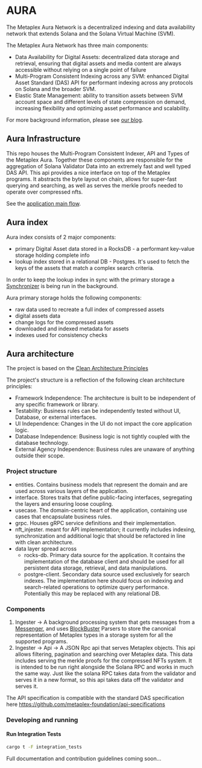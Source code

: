 # AURA 

The Metaplex Aura Network is a decentralized indexing and data availability network that extends Solana and the Solana Virtual Machine (SVM). 

The Metaplex Aura Network has three main components:
- Data Availability for Digital Assets: decentralized data storage and retrieval, ensuring that digital assets and media content are always accessible without relying on a single point of failure
- Multi-Program Consistent Indexing across any SVM: enhanced Digital Asset Standard (DAS) API for performant indexing across any protocols on Solana and the broader SVM. 
- Elastic State Management: ability to transition assets between SVM account space and different levels of state compression on demand, increasing flexibility and optimizing asset performance and scalability.

For more background information, please see [our blog](http://www.metaplex.com/posts/aura-network).

## Aura Infrastructure
This repo houses the Multi-Program Consistent Indexer, API and Types of the Metaplex Aura. Together these 
components are responsible for the aggregation of Solana Validator Data into an extremely fast and well typed DAS API. This 
api provides a nice interface on top of the Metaplex programs. It abstracts the byte layout on chain, allows for 
super-fast querying and searching, as well as serves the merkle proofs needed to operate over compressed nfts. 

See the [application main flow](doc/flow.md).

## Aura index
Aura index consists of 2 major components:
- primary Digital Asset data stored in a RocksDB - a performant key-value storage holding complete info
- lookup index stored in a relational DB - Postgres. It's used to fetch the keys of the assets that match a complex search criteria.

In order to keep the lookup index in sync with the primary storage a [Synchronizer](./nft_ingester/src/index_syncronizer.rs) is being run in the background.

Aura primary storage holds the following components:
- raw data used to recreate a full index of compressed assets
- digital assets data
- change logs for the compressed assets
- downloaded and indexed metadata for assets
- indexes used for consistency checks

## Aura architecture

The project is based on the [Clean Architecture Principles](https://blog.cleancoder.com/uncle-bob/2012/08/13/the-clean-architecture.html)

The project's structure is a reflection of the following clean architecture principles:

- Framework Independence: The architecture is built to be independent of any specific framework or library.
- Testability: Business rules can be independently tested without UI, Database, or external interfaces.
- UI Independence: Changes in the UI do not impact the core application logic.
- Database Independence: Business logic is not tightly coupled with the database technology.
- External Agency Independence: Business rules are unaware of anything outside their scope.

### Project structure

- entities. Contains business models that represent the domain and are used across various layers of the application.
- interface. Stores traits that define public-facing interfaces, segregating the layers and ensuring loose coupling.
- usecase. The domain-centric heart of the application, containing use cases that encapsulate business rules.
- grpc. Houses gRPC service definitions and their implementation.
- nft_injester. meant for API implementation; it currently includes indexing, synchronization and additional logic that should be refactored in line with clean architecture.
- data layer spread across
  - rocks-db. Primary data source for the application. It contains the implementation of the database client and should be used for all persistent data storage, retrieval, and data manipulations.
  - postgre-client. Secondary data source used exclusively for search indexes. The implementation here should focus on indexing and search-related operations to optimize query performance. Potentially this may be replaced with any relational DB.

### Components
1. Ingester -> A background processing system that gets messages from a [Messenger](https://github.com/metaplex-foundation/digital-asset-validator-plugin), and uses [BlockBuster](https://github.com/metaplex-foundation/blockbuster) Parsers to store the canonical representation of Metaplex types in a storage system for all the supported programs.
2. Ingester -> Api -> A JSON Rpc api that serves Metaplex objects. This api allows filtering, pagination and searching over Metaplex data. This data includes serving the merkle proofs for the compressed NFTs system. It is intended to be run right alongside the Solana RPC and works in much the same way. Just like the solana RPC takes data from the validator and serves it in a new format, so this api takes data off the validator and serves it.

The API specification is compatible with the standard DAS specification here https://github.com/metaplex-foundation/api-specifications

### Developing and running


#### Run Integration Tests

```bash
cargo t -F integration_tests
```



Full documentation and contribution guidelines coming soon…

